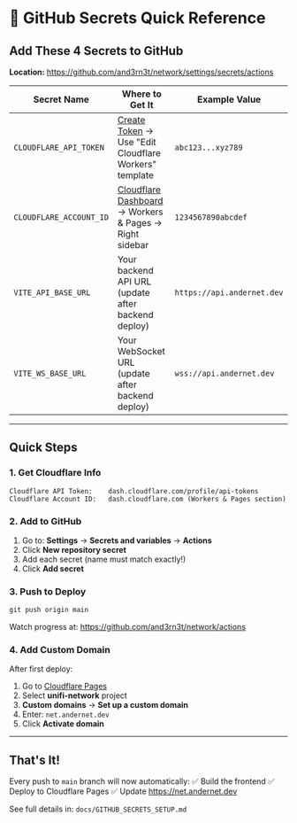 # 🔐 GitHub Secrets Quick Reference

## Add These 4 Secrets to GitHub

**Location:** <https://github.com/and3rn3t/network/settings/secrets/actions>

| Secret Name             | Where to Get It                                                                                         | Example Value              |
| ----------------------- | ------------------------------------------------------------------------------------------------------- | -------------------------- |
| `CLOUDFLARE_API_TOKEN`  | [Create Token](https://dash.cloudflare.com/profile/api-tokens) → Use "Edit Cloudflare Workers" template | `abc123...xyz789`          |
| `CLOUDFLARE_ACCOUNT_ID` | [Cloudflare Dashboard](https://dash.cloudflare.com) → Workers & Pages → Right sidebar                   | `1234567890abcdef`         |
| `VITE_API_BASE_URL`     | Your backend API URL (update after backend deploy)                                                      | `https://api.andernet.dev` |
| `VITE_WS_BASE_URL`      | Your WebSocket URL (update after backend deploy)                                                        | `wss://api.andernet.dev`   |

---

## Quick Steps

### 1. Get Cloudflare Info

```
Cloudflare API Token:    dash.cloudflare.com/profile/api-tokens
Cloudflare Account ID:   dash.cloudflare.com (Workers & Pages section)
```

### 2. Add to GitHub

1. Go to: **Settings** → **Secrets and variables** → **Actions**
2. Click **New repository secret**
3. Add each secret (name must match exactly!)
4. Click **Add secret**

### 3. Push to Deploy

```powershell
git push origin main
```

Watch progress at: https://github.com/and3rn3t/network/actions

### 4. Add Custom Domain

After first deploy:

1. Go to [Cloudflare Pages](https://dash.cloudflare.com/pages)
2. Select **unifi-network** project
3. **Custom domains** → **Set up a custom domain**
4. Enter: `net.andernet.dev`
5. Click **Activate domain**

---

## That's It!

Every push to `main` branch will now automatically:
✅ Build the frontend
✅ Deploy to Cloudflare Pages
✅ Update https://net.andernet.dev

See full details in: `docs/GITHUB_SECRETS_SETUP.md`
